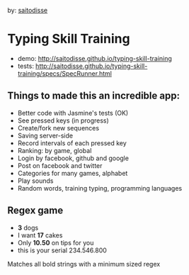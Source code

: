 by: [saitodisse](http://saitodisse.github.io/)


Typing Skill Training
===========
- demo:    http://saitodisse.github.io/typing-skill-training
- tests:   http://saitodisse.github.io/typing-skill-training/specs/SpecRunner.html

Things to made this an incredible app:
-------------------------
- Better code with Jasmine's tests (OK)
- See pressed keys (in progress)
- Create/fork new sequences
- Saving server-side
- Record intervals of each pressed key
- Ranking: by game, global
- Login by facebook, github and google
- Post on facebook and twitter
- Categories for many games, alphabet
- Play sounds
- Random words, training typing, programming languages

Regex game
-------------------------
- **3** dogs
- I want **17** cakes
- Only **10.50** on tips for you
- this is your serial 234.546.800

Matches all bold strings with a minimum sized regex
